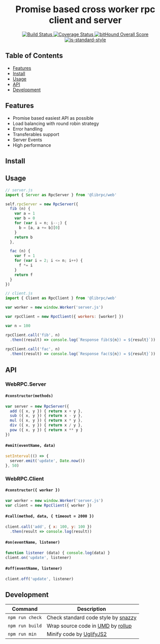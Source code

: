 <h1 align="center">Promise based cross worker rpc client and server</h1>
<p align="center">
  <a href="https://travis-ci.org/librpc/web" target="_blank">
    <img src="https://travis-ci.org/librpc/web.svg?branch=master" alt="Build Status" target="_blank"></img>
  </a>
  <a href='https://coveralls.io/github/librpc/web?branch=master'>
    <img src='https://coveralls.io/repos/github/librpc/web/badge.svg?branch=master' alt='Coverage Status' />
  </a>
  <a href="https://www.bithound.io/github/librpc/web">
    <img src="https://www.bithound.io/github/librpc/web/badges/score.svg" alt="bitHound Overall Score">
  </a>
  <a href="https://github.com/feross/standard" target="_blank">
    <img src="https://img.shields.io/badge/code%20style-standard-brightgreen.svg?style=flat" alt="js-standard-style"/>
  </a>
</p>

## Table of Contents

- [Features](#features)
- [Install](#install)
- [Usage](#usage)
- [API](#api)
- [Development](#development)

## Features

- Promise based easiest API as possible
- Load balancing with round robin strategy
- Error handling
- Transferables support
- Server Events
- High performance

## Install

## Usage

```js
// server.js
import { Server as RpcServer } from '@librpc/web'

self.rpcServer = new RpcServer({
  fib (n) {
    var a = 1
    var b = 0
    for (var i = n; i--;) {
      b = [a, a += b][0]
    }
    return b
  },

  fac (n) {
    var f = 1
    for (var i = 2; i <= n; i++) {
      f *= i
    }
    return f
  }
})
```

```js
// client.js
import { Client as RpcClient } from '@librpc/web'

var worker = new window.Worker('server.js')

var rpcClient = new RpcClient({ workers: [worker] })

var n = 100

rpcClient.call('fib', n)
  .then((result) => console.log(`Response fib(${n}) = ${result}`))
  
rpcClient.call('fac', n)
  .then((result) => console.log(`Response fac(${n}) = ${result}`))
```

## API

### WebRPC.Server

#### `#constructor(methods)`

```js
var server = new RpcServer({
  add ({ x, y }) { return x + y },
  sub ({ x, y }) { return x - y },
  mul ({ x, y }) { return x * y },
  div ({ x, y }) { return x / y },
  pow ({ x, y }) { return x ** y }
})
```

#### `#emit(eventName, data)`

```js
setInterval(() => {
  server.emit('update', Date.now())
}, 50)
```

### WebRPC.Client

#### `#constructor({ worker })`

```js
var worker = new window.Worker('server.js')
var client = new RpcClient({ worker })
```

#### `#call(method, data, { timeout = 2000 })`

```js
client.call('add', { x: 100, y: 100 })
  .then(result => console.log(result))
```

#### `#on(eventName, listener)`

```js
function listener (data) { console.log(data) }
client.on('update', listener)
```

#### `#off(eventName, listener)`

```js
client.off('update', listener)
```

## Development

Command | Description
------- | -----------
`npm run check` | Check standard code style by [snazzy](https://www.npmjs.com/package/snazzy)
`npm run build` | Wrap source code in [UMD](https://github.com/umdjs/umd) by [rollup](http://rollupjs.org/)
`npm run min` | Minify code by [UglifyJS2](https://github.com/mishoo/UglifyJS2)
